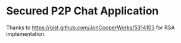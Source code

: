 # Secured P2P Chat Application

Thanks to https://gist.github.com/JonCooperWorks/5314103 for RSA implementation.
